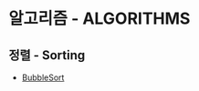 # 알고리즘 - ALGORITHMS  
###
###
###
###
###
###

    
      
      
## 정렬 - Sorting
* [BubbleSort](bubble)
  
  
  
